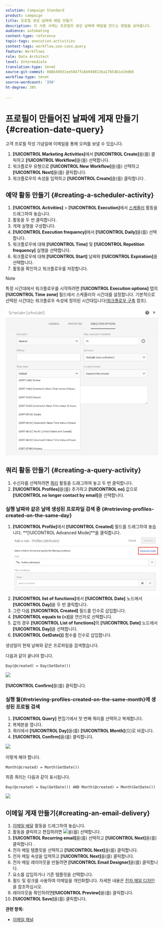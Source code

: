 ```yaml
---
solution: Campaign Standard
product: campaign
title: 프로필 생성 날짜에 배달 만들기
description: 이 사용 사례는 프로필의 생성 날짜에 배달을 만드는 방법을 보여줍니다.
audience: automating
content-type: reference
topic-tags: execution-activities
context-tags: workflow,use-case,query
feature: Workflows
role: Data Architect
level: Intermediate
translation-type: tm+mt
source-git-commit: 088b49931ee5047fa6b949813ba17654b1e10d60
workflow-type: tm+mt
source-wordcount: '358'
ht-degree: 38%

---
```



# 프로필이 만들어진 날짜에 게재 만들기 {#creation-date-query}

고객 프로필 작성 기념일에 이메일을 통해 오퍼를 보낼 수 있습니다.

1. **[!UICONTROL Marketing Activities]**&#x200B;에서 **[!UICONTROL Create]**&#x200B;을(를) 클릭하고 **[!UICONTROL Workflow]**&#x200B;을(를) 선택합니다.
1. 워크플로우 유형으로 **[!UICONTROL New Workflow]**&#x200B;을(를) 선택하고 **[!UICONTROL Next]**&#x200B;을(를) 클릭합니다.
1. 워크플로우의 속성을 입력하고 **[!UICONTROL Create]**&#x200B;을(를) 클릭합니다 .

## 예약 활동 만들기 {#creating-a-scheduler-activity}

1. **[!UICONTROL Activities]** > **[!UICONTROL Execution]**&#x200B;에서 [스케줄러](../../automating/using/scheduler.md) 활동을 드래그하여 놓습니다.
1. 활동을 두 번 클릭합니다.
1. 게재 실행을 구성합니다.
1. **[!UICONTROL Execution frequency]**&#x200B;에서 **[!UICONTROL Daily]**&#x200B;을(를) 선택합니다.
1. 워크플로우에 대해 **[!UICONTROL Time]** 및 **[!UICONTROL Repetition frequency]** 실행을 선택합니다.
1. 워크플로우에 대해 **[!UICONTROL Start]** 날짜와 **[!UICONTROL Expiration]**&#x200B;을 선택합니다.
1. 활동을 확인하고 워크플로우를 저장합니다.

>[!NOTE]
>
>특정 시간대에서 워크플로우를 시작하려면 **[!UICONTROL Execution options]** 탭의 **[!UICONTROL Time zone]** 필드에서 스케줄러의 시간대를 설정합니다. 기본적으로 선택된 시간대는 워크플로우 속성에 정의된 시간대입니다([워크플로우 구축](../../automating/using/building-a-workflow.md) 참조).

![](assets/time_zone.png)

## 쿼리 활동 만들기 {#creating-a-query-activity}

1. 수신자를 선택하려면 [쿼리](../../automating/using/query.md) 활동을 드래그하여 놓고 두 번 클릭합니다.
1. **[!UICONTROL Profiles]**&#x200B;을(를) 추가하고 **[!UICONTROL no]** 값으로 **[!UICONTROL no longer contact by email]**&#x200B;을 선택합니다.

### 실행 날짜와 같은 날에 생성된 프로파일 검색 중 {#retrieving-profiles-created-on-the-same-day}

1. **[!UICONTROL Profile]**&#x200B;에서 **[!UICONTROL Created]** 필드를 드래그하여 놓습니다. **[!UICONTROL Advanced Mode]**을 클릭합니다.
   ![](assets/advanced_mode.png)
1. **[!UICONTROL list of functions]**&#x200B;에서 **[!UICONTROL Date]** 노드에서 **[!UICONTROL Day]**&#x200B;을 두 번 클릭합니다.
1. 그런 다음 **[!UICONTROL Created]** 필드를 인수로 삽입합니다.
1. **[!UICONTROL equals to (=)]**&#x200B;을 연산자로 선택합니다.
1. 값의 경우 **[!UICONTROL List of functions]**&#x200B;의 **[!UICONTROL Date]** 노드에서 **[!UICONTROL Day]**&#x200B;을 선택합니다.
1. **[!UICONTROL GetDate()]** 함수를 인수로 삽입합니다.

생성일이 현재 날짜와 같은 프로파일을 검색했습니다.

다음과 같이 끝나야 합니다.

```Day(@created) = Day(GetDate())```

![](assets/day_creation_query.png)

**[!UICONTROL Confirm]**&#x200B;을(를) 클릭합니다.

### 실행 월{#retrieving-profiles-created-on-the-same-month}에 생성된 프로필 검색

1. **[!UICONTROL Query]** 편집기에서 첫 번째 쿼리를 선택하고 복제합니다.
1. 복제본을 엽니다.
1. 쿼리에서 **[!UICONTROL Day]**&#x200B;을(를) **[!UICONTROL Month]**(으)로 바꿉니다.
1. **[!UICONTROL Confirm]**&#x200B;을(를) 클릭합니다.

![](assets/month_rule.png)

이렇게 해야 합니다.

``` Month(@created) = Month(GetDate()) ```

최종 쿼리는 다음과 같이 표시됩니다.

```Day(@created) = Day(GetDate()) AND Month(@created) = Month(GetDate())```

![](assets/expression_editor_1.png)

## 이메일 게재 만들기{#creating-an-email-delivery}

1. [이메일 배달](../../automating/using/email-delivery.md) 활동을 드래그하여 놓습니다.
1. 활동을 클릭하고 편집하려면 ![](assets/edit_darkgrey-24px.png)을(를) 선택합니다.
1. **[!UICONTROL Recurring email]**&#x200B;을(를) 선택하고 **[!UICONTROL Next]**&#x200B;을(를) 클릭합니다 .
1. 전자 메일 템플릿을 선택하고 **[!UICONTROL Next]**&#x200B;을(를) 클릭합니다.
1. 전자 메일 속성을 입력하고 **[!UICONTROL Next]**&#x200B;을(를) 클릭합니다.
1. 전자 메일 레이아웃을 만들려면 **[!UICONTROL Email Designer]**&#x200B;을(를) 클릭합니다.
1. 요소를 삽입하거나 기존 템플릿을 선택합니다.
1. 필드 및 링크를 사용하여 이메일을 개인화합니다.
자세한 내용은 [전자 메일 디자인](../../designing/using/designing-from-scratch.md#designing-an-email-content-from-scratch)을 참조하십시오.
1. 레이아웃을 확인하려면&#x200B;**[!UICONTROL Preview]**&#x200B;을(를) 클릭합니다.
1. **[!UICONTROL Save]**&#x200B;을(를) 클릭합니다.

**관련 항목:**

* [이메일 채널](../../channels/using/creating-an-email.md)
